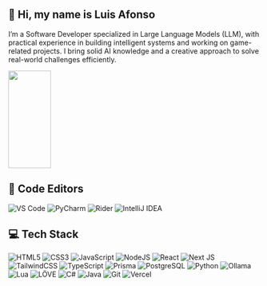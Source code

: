 ## 👋 Hi, my name is Luis Afonso
I’m a Software Developer specialized in Large Language Models (LLM), with practical experience in building intelligent systems and working on game-related projects. I bring solid AI knowledge and a creative approach to solve real-world challenges efficiently.

<img width="41%" height="195px" src="https://github-readme-stats.vercel.app/api/top-langs/?username=luis-afonso136&layout=compact&hide_border=true&theme=transparent&bg_color=0d1117" />

## 🧠 Code Editors
![VS Code](https://img.shields.io/badge/VS%20Code-%23007ACC.svg?style=for-the-badge&logo=visual-studio-code&logoColor=white) ![PyCharm](https://img.shields.io/badge/PyCharm-%2300C853.svg?style=for-the-badge&logo=pycharm&logoColor=white) ![Rider](https://img.shields.io/badge/Rider-%23C72C48.svg?style=for-the-badge&logo=rider&logoColor=white) ![IntelliJ IDEA](https://img.shields.io/badge/IntelliJ%20IDEA-%230071C5.svg?style=for-the-badge&logo=intellij-idea&logoColor=white)

## 💻 Tech Stack
![HTML5](https://img.shields.io/badge/html5-%23E34F26.svg?style=for-the-badge&logo=html5&logoColor=white) ![CSS3](https://img.shields.io/badge/css3-%231572B6.svg?style=for-the-badge&logo=css3&logoColor=white) ![JavaScript](https://img.shields.io/badge/javascript-%23323330.svg?style=for-the-badge&logo=javascript&logoColor=%23F7DF1E) ![NodeJS](https://img.shields.io/badge/node.js-6DA55F?style=for-the-badge&logo=node.js&logoColor=white) ![React](https://img.shields.io/badge/react-%2320232a.svg?style=for-the-badge&logo=react&logoColor=%2361DAFB) ![Next JS](https://img.shields.io/badge/Next-black?style=for-the-badge&logo=next.js&logoColor=white) ![TailwindCSS](https://img.shields.io/badge/tailwindcss-%2338B2AC.svg?style=for-the-badge&logo=tailwind-css&logoColor=white) ![TypeScript](https://img.shields.io/badge/typescript-%23007ACC.svg?style=for-the-badge&logo=typescript&logoColor=white) ![Prisma](https://img.shields.io/badge/prisma-%232D3748.svg?style=for-the-badge&logo=prisma&logoColor=white) ![PostgreSQL](https://img.shields.io/badge/postgresql-%23336791.svg?style=for-the-badge&logo=postgresql&logoColor=white) ![Python](https://img.shields.io/badge/python-%2314354C.svg?style=for-the-badge&logo=python&logoColor=white) ![Ollama](https://img.shields.io/badge/ollama-%23000000.svg?style=for-the-badge&logoColor=white) ![Lua](https://img.shields.io/badge/lua-%232C2D72.svg?style=for-the-badge&logo=lua&logoColor=white) ![LÖVE](https://img.shields.io/badge/love2d-%23FF69B4.svg?style=for-the-badge&logo=love&logoColor=white) ![C#](https://img.shields.io/badge/c%23-%23239120.svg?style=for-the-badge&logo=csharp&logoColor=white) ![Java](https://img.shields.io/badge/Java-%23f89820.svg?style=for-the-badge&logo=java&logoColor=white) ![Git](https://img.shields.io/badge/git-%23F05033.svg?style=for-the-badge&logo=git&logoColor=white) ![Vercel](https://img.shields.io/badge/vercel-%23000000.svg?style=for-the-badge&logo=vercel&logoColor=white)



 

